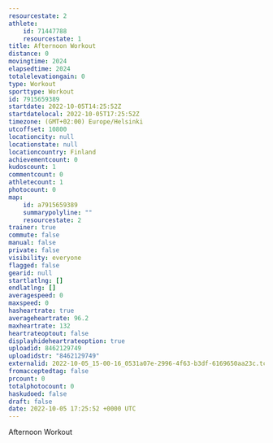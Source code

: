 ```yaml
---
resourcestate: 2
athlete:
    id: 71447788
    resourcestate: 1
title: Afternoon Workout
distance: 0
movingtime: 2024
elapsedtime: 2024
totalelevationgain: 0
type: Workout
sporttype: Workout
id: 7915659389
startdate: 2022-10-05T14:25:52Z
startdatelocal: 2022-10-05T17:25:52Z
timezone: (GMT+02:00) Europe/Helsinki
utcoffset: 10800
locationcity: null
locationstate: null
locationcountry: Finland
achievementcount: 0
kudoscount: 1
commentcount: 0
athletecount: 1
photocount: 0
map:
    id: a7915659389
    summarypolyline: ""
    resourcestate: 2
trainer: true
commute: false
manual: false
private: false
visibility: everyone
flagged: false
gearid: null
startlatlng: []
endlatlng: []
averagespeed: 0
maxspeed: 0
hasheartrate: true
averageheartrate: 96.2
maxheartrate: 132
heartrateoptout: false
displayhideheartrateoption: true
uploadid: 8462129749
uploadidstr: "8462129749"
externalid: 2022-10-05_15-00-16_0531a07e-2996-4f63-b3df-6169650aa23c.tcx
fromacceptedtag: false
prcount: 0
totalphotocount: 0
haskudoed: false
draft: false
date: 2022-10-05 17:25:52 +0000 UTC
---
```

Afternoon Workout